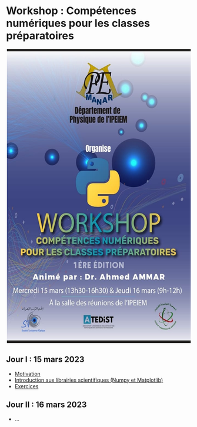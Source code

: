 # Workshop : Compétences numériques pour les classes préparatoires

<center>
 <img src="affiche2023.jpg" width="500"
     height="800">
</center>

## Jour I : 15 mars 2023
* [Motivation]()
* [Introduction aux librairies scientifiques (Numpy et Matplotlib)]()
* [Exercices]()


## Jour II : 16 mars 2023
* ...
